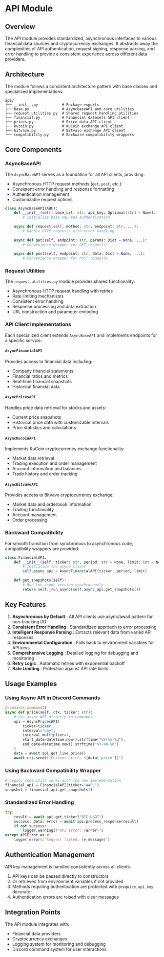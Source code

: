 
# API Module

## Overview

The API module provides standardized, asynchronous interfaces to various financial data sources and cryptocurrency exchanges. It abstracts away the complexities of API authentication, request signing, response parsing, and error handling to provide a consistent experience across different data providers.

## Architecture

The module follows a consistent architecture pattern with base classes and specialized implementations:

```
api/
├── __init__.py           # Package exports
├── base.py               # AsyncBaseAPI and core utilities
├── request_utilities.py  # Shared request handling utilities
├── financial.py          # Financial datasets API client
├── prices.py             # Price data API client
├── kucoin.py             # KuCoin exchange API client
├── bitvavo.py            # Bitvavo exchange API client
└── compatibility.py      # Backward compatibility wrappers
```

## Core Components

### AsyncBaseAPI

The `AsyncBaseAPI` serves as a foundation for all API clients, providing:

* Asynchronous HTTP request methods (`get`, `post`, etc.)
* Consistent error handling and response formatting
* Authentication management
* Customizable request options

```python
class AsyncBaseAPI(ABC):
    def __init__(self, base_url: str, api_key: Optional[str] = None):
        # Initialize base URL and authentication
    
    async def request(self, method: str, endpoint: str, ...):
        # Handle HTTP requests with error handling
    
    async def get(self, endpoint: str, params: Dict = None, ...):
        # Convenience wrapper for GET requests
    
    async def post(self, endpoint: str, data: Dict = None, ...):
        # Convenience wrapper for POST requests
```

### Request Utilities

The `request_utilities.py` module provides shared functionality:

* Asynchronous HTTP request handling with retries
* Rate limiting mechanisms
* Consistent error handling
* Response processing and data extraction
* URL construction and parameter encoding

### API Client Implementations

Each specialized client extends `AsyncBaseAPI` and implements endpoints for a specific service:

#### `AsyncFinancialAPI`

Provides access to financial data including:

* Company financial statements
* Financial ratios and metrics
* Real-time financial snapshots
* Historical financial data

#### `AsyncPricesAPI`

Handles price data retrieval for stocks and assets:

* Current price snapshots
* Historical price data with customizable intervals
* Price statistics and calculations

#### `AsyncKucoinAPI`

Implements KuCoin cryptocurrency exchange functionality:

* Market data retrieval
* Trading execution and order management
* Account information and balances
* Trade history and order tracking

#### `AsyncBitvavoAPI`

Provides access to Bitvavo cryptocurrency exchange:

* Market data and orderbook information
* Trading functionality
* Account management
* Order processing

### Backward Compatibility

For smooth transition from synchronous to asynchronous code, compatibility wrappers are provided:

```python
class FinancialAPI:
    def __init__(self, ticker: str, period: str = None, limit: int = None):
        # Initialize the async client
        self.async_api = AsyncFinancialAPI(ticker, period, limit)
    
    def get_snapshots(self):
        # Run the async version synchronously
        return self._run_async(self.async_api.get_snapshots())
```

## Key Features

1. **Asynchronous by Default** : All API clients use async/await pattern for non-blocking I/O
2. **Consistent Error Handling** : Standardized approach to error processing
3. **Intelligent Response Parsing** : Extracts relevant data from varied API responses
4. **Environmental Configuration** : Falls back to environment variables for API keys
5. **Comprehensive Logging** : Detailed logging for debugging and monitoring
6. **Retry Logic** : Automatic retries with exponential backoff
7. **Rate Limiting** : Protection against API rate limits

## Usage Examples

### Using Async API in Discord Commands

```python
@commands.command()
async def price(self, ctx, ticker: str):
    # Use async API directly in commands
    api = AsyncPricesAPI(
        ticker=ticker,
        interval="day",
        interval_multiplier=1,
        start_date=datetime.now().strftime("%Y-%m-%d"),
        end_date=datetime.now().strftime("%Y-%m-%d")
    )
    data = await api.get_live_price()
    await ctx.send(f"Current price: ${data['price']}")
```

### Using Backward Compatibility Wrapper

```python
# Legacy code still works with the new implementation
financial_api = FinancialAPI(ticker="AAPL")
snapshot = financial_api.get_snapshots()
```

### Standardized Error Handling

```python
try:
    result = await api.get_ticker("BTC-USDT")
    success, data, error = await api.process_response(result)
    if not success:
        logger.warning(f"API error: {error}")
except APIError as e:
    logger.error(f"Request failed: {e.message}")
```

## Authentication Management

API key management is handled consistently across all clients:

1. API keys can be passed directly to constructors
2. Or retrieved from environment variables if not provided
3. Methods requiring authentication are protected with `@require_api_key` decorator
4. Authentication errors are raised with clear messages

## Integration Points

The API module integrates with:

* Financial data providers
* Cryptocurrency exchanges
* Logging system for monitoring and debugging
* Discord command system for user interactions
